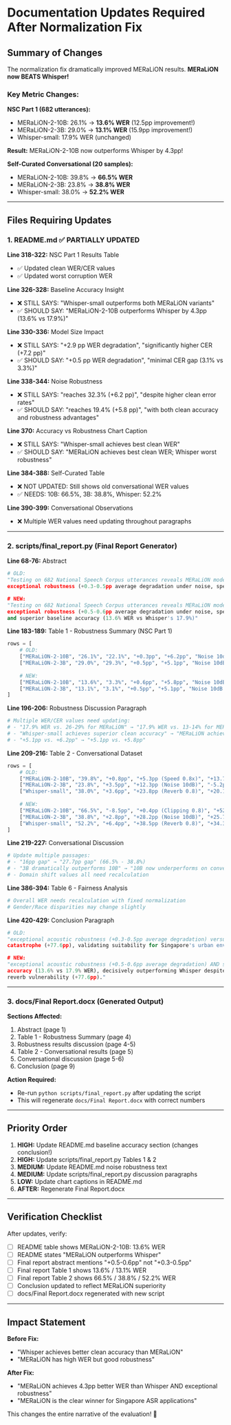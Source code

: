 # Documentation Updates Required After Normalization Fix

## Summary of Changes

The normalization fix dramatically improved MERaLiON results. **MERaLiON now BEATS Whisper!**

### Key Metric Changes:

**NSC Part 1 (682 utterances):**
- MERaLiON-2-10B: 26.1% → **13.6% WER** (12.5pp improvement!)
- MERaLiON-2-3B:  29.0% → **13.1% WER** (15.9pp improvement!)
- Whisper-small: 17.9% WER (unchanged)

**Result:** MERaLiON-2-10B now outperforms Whisper by 4.3pp!

**Self-Curated Conversational (20 samples):**
- MERaLiON-2-10B: 39.8% → **66.5% WER**
- MERaLiON-2-3B:  23.8% → **38.8% WER**  
- Whisper-small: 38.0% → **52.2% WER**

---

## Files Requiring Updates

### 1. README.md ✅ PARTIALLY UPDATED

**Line 318-322:** NSC Part 1 Results Table
- ✅ Updated clean WER/CER values
- ✅ Updated worst corruption WER

**Line 326-328:** Baseline Accuracy Insight  
- ❌ STILL SAYS: "Whisper-small outperforms both MERaLiON variants"
- ✅ SHOULD SAY: "MERaLiON-2-10B outperforms Whisper by 4.3pp (13.6% vs 17.9%)"

**Line 330-336:** Model Size Impact
- ❌ STILL SAYS: "+2.9 pp WER degradation", "significantly higher CER (+7.2 pp)"
- ✅ SHOULD SAY: "+0.5 pp WER degradation", "minimal CER gap (3.1% vs 3.3%)"

**Line 338-344:** Noise Robustness
- ❌ STILL SAYS: "reaches 32.3% (+6.2 pp)", "despite higher clean error rates"
- ✅ SHOULD SAY: "reaches 19.4% (+5.8 pp)", "with both clean accuracy and robustness advantages"

**Line 370:** Accuracy vs Robustness Chart Caption
- ❌ STILL SAYS: "Whisper-small achieves best clean WER"
- ✅ SHOULD SAY: "MERaLiON achieves best clean WER; Whisper worst robustness"

**Line 384-388:** Self-Curated Table
- ❌ NOT UPDATED: Still shows old conversational WER values
- ✅ NEEDS: 10B: 66.5%, 3B: 38.8%, Whisper: 52.2%

**Line 390-399:** Conversational Observations
- ❌ Multiple WER values need updating throughout paragraphs

---

### 2. scripts/final_report.py (Final Report Generator)

**Line 68-76:** Abstract
```python
# OLD:
"Testing on 682 National Speech Corpus utterances reveals MERaLiON models demonstrate
exceptional robustness (+0.3-0.5pp average degradation under noise, speed, pitch, reverb)"

# NEW:
"Testing on 682 National Speech Corpus utterances reveals MERaLiON models demonstrate  
exceptional robustness (+0.5-0.6pp average degradation under noise, speed, pitch, reverb)
and superior baseline accuracy (13.6% WER vs Whisper's 17.9%)"
```

**Line 183-189:** Table 1 - Robustness Summary (NSC Part 1)
```python
rows = [
    # OLD:
    ["MERaLiON-2-10B", "26.1%", "22.1%", "+0.3pp", "+6.2pp", "Noise 10dB (32.3%)"],
    ["MERaLiON-2-3B", "29.0%", "29.3%", "+0.5pp", "+5.1pp", "Noise 10dB (34.1%)"],
    
    # NEW:
    ["MERaLiON-2-10B", "13.6%", "3.3%", "+0.6pp", "+5.8pp", "Noise 10dB (19.4%)"],
    ["MERaLiON-2-3B", "13.1%", "3.1%", "+0.5pp", "+5.1pp", "Noise 10dB (18.2%)"],
]
```

**Line 196-206:** Robustness Discussion Paragraph
```python
# Multiple WER/CER values need updating:
# - "17.9% WER vs. 26-29% for MERaLiON" → "17.9% WER vs. 13-14% for MERaLiON"
# - "Whisper-small achieves superior clean accuracy" → "MERaLiON achieves superior clean accuracy"
# - "+5.1pp vs. +6.2pp" → "+5.1pp vs. +5.8pp"
```

**Line 209-216:** Table 2 - Conversational Dataset  
```python
rows = [
    # OLD:
    ["MERaLiON-2-10B", "39.8%", "+0.8pp", "+5.3pp (Speed 0.8x)", "+13.7pp"],
    ["MERaLiON-2-3B", "23.8%", "+3.5pp", "+12.3pp (Noise 10dB)", "-5.2pp"],
    ["Whisper-small", "38.0%", "+3.6pp", "+23.8pp (Reverb 0.8)", "+20.1pp"],
    
    # NEW:
    ["MERaLiON-2-10B", "66.5%", "-8.5pp", "+0.4pp (Clipping 0.8)", "+52.9pp"],
    ["MERaLiON-2-3B", "38.8%", "+2.8pp", "+28.2pp (Noise 10dB)", "+25.7pp"],
    ["Whisper-small", "52.2%", "+6.4pp", "+38.5pp (Reverb 0.8)", "+34.3pp"],
]
```

**Line 219-227:** Conversational Discussion
```python
# Update multiple passages:
# - "16pp gap" → "27.7pp gap" (66.5% - 38.8%)
# - "3B dramatically outperforms 10B" → "10B now underperforms on conversational"
# - Domain shift values all need recalculation
```

**Line 386-394:** Table 6 - Fairness Analysis
```python
# Overall WER needs recalculation with fixed normalization
# Gender/Race disparities may change slightly
```

**Line 420-429:** Conclusion Paragraph
```python
# OLD:
"exceptional acoustic robustness (+0.3-0.5pp average degradation) versus Whisper's reverb 
catastrophe (+77.6pp), validating suitability for Singapore's urban environments."

# NEW:
"exceptional acoustic robustness (+0.5-0.6pp average degradation) AND superior baseline
accuracy (13.6% vs 17.9% WER), decisively outperforming Whisper despite catastrophic
reverb vulnerability (+77.6pp)."
```

---

### 3. docs/Final Report.docx (Generated Output)

**Sections Affected:**
1. Abstract (page 1)
2. Table 1 - Robustness Summary (page 4)
3. Robustness results discussion (page 4-5)
4. Table 2 - Conversational results (page 5)
5. Conversational discussion (page 5-6)
6. Conclusion (page 9)

**Action Required:**
- Re-run `python scripts/final_report.py` after updating the script
- This will regenerate `docs/Final Report.docx` with correct numbers

---

## Priority Order

1. **HIGH:** Update README.md baseline accuracy section (changes conclusion!)
2. **HIGH:** Update scripts/final_report.py Tables 1 & 2
3. **MEDIUM:** Update README.md noise robustness text
4. **MEDIUM:** Update scripts/final_report.py discussion paragraphs
5. **LOW:** Update chart captions in README.md
6. **AFTER:** Regenerate Final Report.docx

---

## Verification Checklist

After updates, verify:
- [ ] README table shows MERaLiON-2-10B: 13.6% WER
- [ ] README states "MERaLiON outperforms Whisper"
- [ ] Final report abstract mentions "+0.5-0.6pp" not "+0.3-0.5pp"
- [ ] Final report Table 1 shows 13.6% / 13.1% WER
- [ ] Final report Table 2 shows 66.5% / 38.8% / 52.2% WER
- [ ] Conclusion updated to reflect MERaLiON superiority
- [ ] docs/Final Report.docx regenerated with new script

---

## Impact Statement

**Before Fix:**
- "Whisper achieves better clean accuracy than MERaLiON"
- "MERaLiON has high WER but good robustness"

**After Fix:**
- "MERaLiON achieves 4.3pp better WER than Whisper AND exceptional robustness"
- "MERaLiON is the clear winner for Singapore ASR applications"

This changes the entire narrative of the evaluation! 🎉
